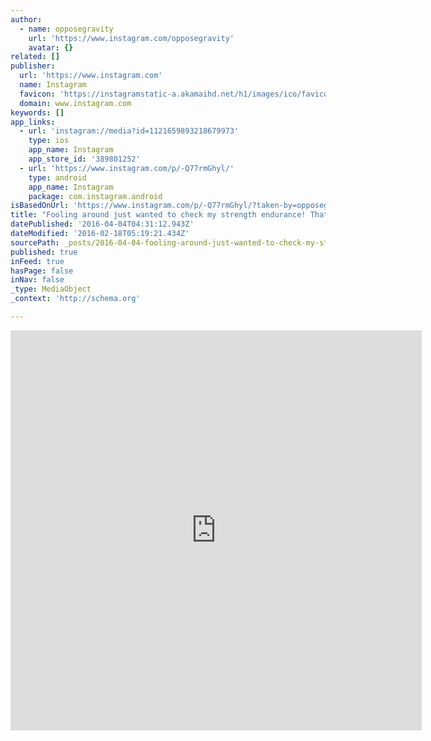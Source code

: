 ```yaml
---
author:
  - name: opposegravity
    url: 'https://www.instagram.com/opposegravity'
    avatar: {}
related: []
publisher:
  url: 'https://www.instagram.com'
  name: Instagram
  favicon: 'https://instagramstatic-a.akamaihd.net/h1/images/ico/favicon.ico/7cdab0872b15.ico'
  domain: www.instagram.com
keywords: []
app_links:
  - url: 'instagram://media?id=1121659893218679973'
    type: ios
    app_name: Instagram
    app_store_id: '389801252'
  - url: 'https://www.instagram.com/p/-Q77rmGhyl/'
    type: android
    app_name: Instagram
    package: com.instagram.android
isBasedOnUrl: 'https://www.instagram.com/p/-Q77rmGhyl/?taken-by=opposegravity'
title: "Fooling around just wanted to check my strength endurance! That climb had my forearms on swole! Try this and tag your friends for a challenge! Rope climb 5 muscle ups Front lever Make back to the bottom #OpposeGravity #Bangkok #Thailand #movementculture #movement #ropeclimb #muscleups #frontlever #calisthenics #igfitness Calisthenics/gymnastics fundamentals Wednesday's, @ Training Ground 7pm Personal training available, contact for rates! Contact info Email: opposegravity@gmail.com"
datePublished: '2016-04-04T04:31:12.943Z'
dateModified: '2016-02-18T05:19:21.434Z'
sourcePath: _posts/2016-04-04-fooling-around-just-wanted-to-check-my-strength-endurance-t.md
published: true
inFeed: true
hasPage: false
inNav: false
_type: MediaObject
_context: 'http://schema.org'

---
```

<iframe src="https://cdn.embedly.com/widgets/media.html?src=http%3A%2F%2Fscontent.cdninstagram.com%2Ft50.2886-16%2F12222055_917143278353729_868397354_n.mp4&amp;src_secure=1&amp;url=https%3A%2F%2Fwww.instagram.com%2Fp%2F-Q77rmGhyl%2F&amp;image=https%3A%2F%2Fscontent.cdninstagram.com%2Ft51.2885-15%2Fe15%2F12070613_888222077920508_2135736865_n.jpg%3Fig_cache_key%3DMTEyMTY1OTg5MzIxODY3OTk3Mw%253D%253D.2&amp;key=b7d04c9b404c499eba89ee7072e1c4f7&amp;type=video%2Fmp4&amp;schema=instagram" width="658" height="640" scrolling="no" frameborder="0" allowfullscreen="allowfullscreen" style=""></iframe>